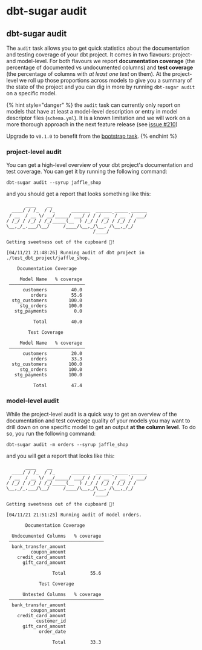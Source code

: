 # dbt-sugar audit

## dbt-sugar audit

The `audit` task allows you to get quick statistics about the documentation and testing coverage of your dbt project. It comes in two flavours: project- and model-level. For both flavours we report **documentation coverage** \(the percentage of documented vs undocumented columns\) and **test coverage** \(the percentage of columns with _at least one test_ on them\). At the project-level we roll up those proportions across models to give you a summary of the state of the project and you can dig in more by running `dbt-sugar audit`  on a specific model.

{% hint style="danger" %}
the `audit` task can currently only report on models that have at least a model-level description or entry in model descriptor files \(`schema.yml`\). It is a known limitation and we will work on a more thorough approach in the next feature release \(see [issue \#210](https://github.com/bitpicky/dbt-sugar/issues/210)\)

Upgrade to `v0.1.0` to benefit from the [bootstrap task](https://bitpicky.gitbook.io/dbt-sugar/v/v0.1.0/).
{% endhint %}

### project-level audit

You can get a high-level overview of your dbt project's documentation and test coverage. You can get it by running the following command:

```text
dbt-sugar audit --syrup jaffle_shop
```

and you should get a report that looks something like this:

```text
       ____    __
  ____/ / /_  / /_      _______  ______ _____ ______
 / __  / __ \/ __/_____/ ___/ / / / __ `/ __ `/ ___/
/ /_/ / /_/ / /_/_____(__  ) /_/ / /_/ / /_/ / /
\__,_/_.___/\__/     /____/\__,_/\__, /\__,_/_/
                                /____/

Getting sweetness out of the cupboard 🍬!

[04/11/21 21:48:26] Running audit of dbt project in ./test_dbt_project/jaffle_shop.

    Documentation Coverage

     Model Name   % coverage
 ────────────────────────────
      customers         40.0
         orders         55.6
  stg_customers        100.0
     stg_orders        100.0
   stg_payments          0.0

          Total         40.0

        Test Coverage

     Model Name   % coverage
 ────────────────────────────
      customers         20.0
         orders         33.3
  stg_customers        100.0
     stg_orders        100.0
   stg_payments        100.0

          Total         47.4
```

### model-level audit

While the project-level audit is a quick way to get an overview of the documentation and test coverage quality of your models you may want to drill down on one specific model to get an output **at the column level**. To do so, you run the following command:

```text
dbt-sugar audit -m orders --syrup jaffle_shop
```

and you will get a report that looks like this:

```text
       ____    __
  ____/ / /_  / /_      _______  ______ _____ ______
 / __  / __ \/ __/_____/ ___/ / / / __ `/ __ `/ ___/
/ /_/ / /_/ / /_/_____(__  ) /_/ / /_/ / /_/ / /
\__,_/_.___/\__/     /____/\__,_/\__, /\__,_/_/
                                /____/

Getting sweetness out of the cupboard 🍬!

[04/11/21 21:51:25] Running audit of model orders.

       Documentation Coverage

  Undocumented Columns   % coverage
 ───────────────────────────────────
  bank_transfer_amount
         coupon_amount
    credit_card_amount
      gift_card_amount

                 Total         55.6

            Test Coverage

      Untested Columns   % coverage
 ───────────────────────────────────
  bank_transfer_amount
         coupon_amount
    credit_card_amount
           customer_id
      gift_card_amount
            order_date

                 Total         33.3
```



